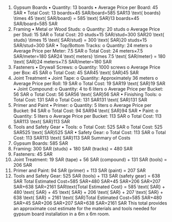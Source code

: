  1. Gypsum Boards
•	Quantity: 13 boards
•	Average Price per Board: 45 SAR
•	Total Cost:
13 boards×45 SAR/board=585 SAR13 \text{ boards} \times 45 \text{ SAR/board} = 585 \text{ SAR}13 boards×45 SAR/board=585 SAR
2. Framing
•	Metal or Wood Studs:
o	Quantity: 20 studs
o	Average Price per Stud: 15 SAR
o	Total Cost:
20 studs×15 SAR/stud=300 SAR20 \text{ studs} \times 15 \text{ SAR/stud} = 300 \text{ SAR}20 studs×15 SAR/stud=300 SAR
•	Top/Bottom Tracks:
o	Quantity: 24 meters
o	Average Price per Meter: 7.5 SAR
o	Total Cost:
24 meters×7.5 SAR/meter=180 SAR24 \text{ meters} \times 7.5 \text{ SAR/meter} = 180 \text{ SAR}24 meters×7.5 SAR/meter=180 SAR
3. Fasteners
•	Drywall Screws:
o	Quantity: 1000 screws
o	Average Price per Box: 45 SAR
o	Total Cost:
45 SAR45 \text{ SAR}45 SAR
4. Joint Treatment
•	Joint Tape:
o	Quantity: Approximately 36 meters
o	Average Price per Roll: 19 SAR
o	Total Cost:
19 SAR19 \text{ SAR}19 SAR
•	Joint Compound:
o	Quantity: 4 to 6 liters
o	Average Price per Bucket: 56 SAR
o	Total Cost:
56 SAR56 \text{ SAR}56 SAR
•	Finishing Tools:
o	Total Cost: 131 SAR
o	Total Cost:
131 SAR131 \text{ SAR}131 SAR
5. Primer and Paint
•	Primer:
o	Quantity: 5 liters
o	Average Price per Bucket: 94 SAR
o	Total Cost:
94 SAR94 \text{ SAR}94 SAR
•	Paint:
o	Quantity: 5 liters
o	Average Price per Bucket: 113 SAR
o	Total Cost:
113 SAR113 \text{ SAR}113 SAR
6. Tools and Safety Gear
•	Tools:
o	Total Cost: 525 SAR
o	Total Cost:
525 SAR525 \text{ SAR}525 SAR
•	Safety Gear:
o	Total Cost: 113 SAR
o	Total Cost:
113 SAR113 \text{ SAR}113 SAR
Summary of Costs
1.	Gypsum Boards: 585 SAR
2.	Framing: 300 SAR (studs) + 180 SAR (tracks) = 480 SAR
3.	Fasteners: 45 SAR
4.	Joint Treatment: 19 SAR (tape) + 56 SAR (compound) + 131 SAR (tools) = 206 SAR
5.	Primer and Paint: 94 SAR (primer) + 113 SAR (paint) = 207 SAR
6.	Tools and Safety Gear: 525 SAR (tools) + 113 SAR (safety gear) = 638 SAR
Total Estimated Cost=585 SAR+480 SAR+45 SAR+206 SAR+207 SAR+638 SAR=2161 SAR\text{Total Estimated Cost} = 585 \text{ SAR} + 480 \text{ SAR} + 45 \text{ SAR} + 206 \text{ SAR} + 207 \text{ SAR} + 638 \text{ SAR} = 2161 \text{ SAR}Total Estimated Cost=585 SAR+480 SAR+45 SAR+206 SAR+207 SAR+638 SAR=2161 SAR
This total provides an approximate cost estimate for the materials and tools needed for gypsum board installation in a 6m x 6m room.
